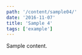 ```yaml
---
path: '/content/sample04/'
date: '2016-11-07'
title: 'Sample 4'
tags: ['example']
---
```


Sample content.
